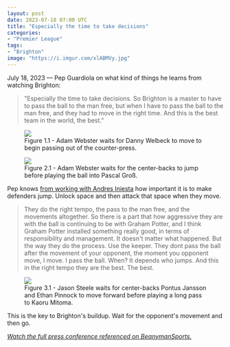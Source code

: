 ```yaml
---
layout: post
date: 2023-07-18 07:00 UTC
title: "Especially the time to take decisions"
categories:
- "Premier League"
tags:
- "Brighton"
image: "https://i.imgur.com/xlABMVy.jpg"
---
```


July 18, 2023 —  Pep Guardiola on what kind of things he learns from watching Brighton:

<!---more--->

> "Especially the time to take decisions. So Brighton is a master to have to pass the ball to the man free, but when I have to pass the ball to the man free, and they had to move in the right time. And this is the best team in the world, the best."

<figure>
    <img src="https://i.imgur.com/3maaVEp.jpg">
    <figcaption>Figure 1.1 - Adam Webster waits for Danny Welbeck to move to begin passing out of the counter-press.</figcaption>
</figure> 

<figure>
    <img src="https://i.imgur.com/xlABMVy.jpg">
    <figcaption>Figure 2.1 - Adam Webster waits for the center-backs to jump before playing the ball into Pascal Groß.</figcaption>
</figure>

Pep knows [from working with Andres Iniesta](https://tacticsjournal.com/2023/07/12/the-importance-of-attacking-the-centre-backs/) how important it is to make defenders jump. Unlock space and then attack that space when they move. 

> They do the right tempo, the pass to the man free, and the movements altogether. So there is a part that how aggressive they are with the ball is continuing to be with Graham Potter, and I think Graham Potter installed something really good, in terms of responsibility and management. It doesn't matter what happened. But the way they do the process. Use the keeper. They dont pass the ball after the movement of your opponent, the moment you opponent move, I move. I pass the ball. When? It depends who jumps. And this in the right tempo they are the best. The best.

<figure>
    <img src="https://i.imgur.com/KShopvv.jpg">
    <figcaption>Figure 3.1 - Jason Steele waits for center-backs Pontus Jansson and Ethan Pinnock to move forward before playing a long pass to Kaoru Mitoma.</figcaption>
</figure> 

This is the key to Brighton's buildup. Wait for the opponent's movement and then go.

*[Watch the full press conference referenced on BeanymanSports.](https://youtu.be/u_41wJEqAFU)*
